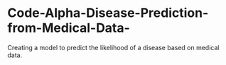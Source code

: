 # Code-Alpha-Disease-Prediction-from-Medical-Data-
Creating a model to predict the likelihood of a disease based on medical data.
